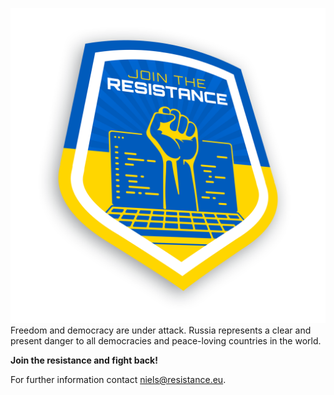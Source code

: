 ![logo-resistance-mockup](logo-resistance-mockup.png)
Freedom and democracy are under attack. Russia represents a clear and present danger to all democracies and peace-loving countries in the world.

**Join the resistance and fight back!**

For further information contact [niels@resistance.eu](https://keys.openpgp.org/vks/v1/by-fingerprint/3EA705675A96E92C3E777B0CF147BE23ACFEB67C).
